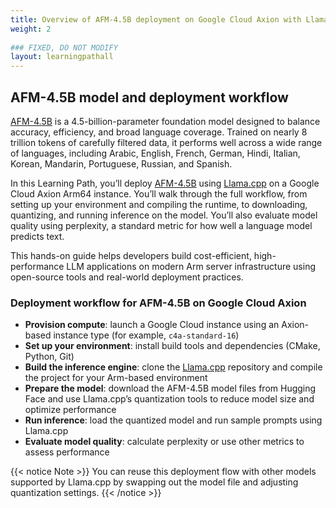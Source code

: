 ```yaml
---
title: Overview of AFM-4.5B deployment on Google Cloud Axion with Llama.cpp
weight: 2
 
### FIXED, DO NOT MODIFY
layout: learningpathall
---
```


## AFM-4.5B model and deployment workflow

[AFM-4.5B](https://huggingface.co/arcee-ai/AFM-4.5B) is a 4.5-billion-parameter foundation model designed to balance accuracy, efficiency, and broad language coverage. Trained on nearly 8 trillion tokens of carefully filtered data, it performs well across a wide range of languages, including Arabic, English, French, German, Hindi, Italian, Korean, Mandarin, Portuguese, Russian, and Spanish.

In this Learning Path, you’ll deploy [AFM-4.5B](https://huggingface.co/arcee-ai/AFM-4.5B) using [Llama.cpp](https://github.com/ggerganov/llama.cpp) on a Google Cloud Axion Arm64 instance. You’ll walk through the full workflow, from setting up your environment and compiling the runtime, to downloading, quantizing, and running inference on the model. You’ll also evaluate model quality using perplexity, a standard metric for how well a language model predicts text.

This hands-on guide helps developers build cost-efficient, high-performance LLM applications on modern Arm server infrastructure using open-source tools and real-world deployment practices.

### Deployment workflow for AFM-4.5B on Google Cloud Axion

- **Provision compute**: launch a Google Cloud instance using an Axion-based instance type (for example, `c4a-standard-16`)  
- **Set up your environment**: install build tools and dependencies (CMake, Python, Git)  
- **Build the inference engine**: clone the [Llama.cpp](https://github.com/ggerganov/llama.cpp) repository and compile the project for your Arm-based environment  
- **Prepare the model**: download the AFM-4.5B model files from Hugging Face and use Llama.cpp’s quantization tools to reduce model size and optimize performance  
- **Run inference**: load the quantized model and run sample prompts using Llama.cpp 
- **Evaluate model quality**: calculate perplexity or use other metrics to assess performance  

{{< notice Note >}}
You can reuse this deployment flow with other models supported by Llama.cpp by swapping out the model file and adjusting quantization settings.
{{< /notice >}}

